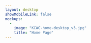 ```yaml
---
layout: desktop
showMobileLink: false
mockups:
  -
    image: "KCWC-home-desktop_v3.jpg"
    title: "Home Page"
---
```

